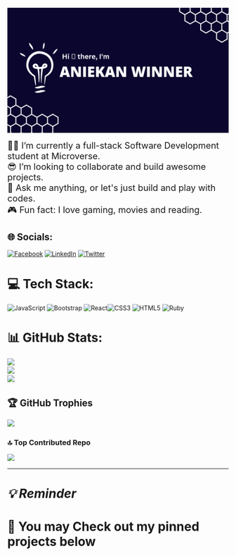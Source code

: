 <img src="./header.png" hight="1000" width="1500"><br>

<span style="font-size: 20px;">:student: I’m currently a full-stack Software Development student at Microverse.</span>
<br>
<span style="font-size: 20px;">:sunglasses: I’m looking to collaborate and build awesome projects.</span>
<br>
<span style="font-size: 20px;">💬 Ask me anything, or let's just build and play with codes.</span>
<br>
<span style="font-size: 20px;">:video_game: Fun fact: I love gaming, movies and reading.</span>

## 🌐 Socials:
[![Facebook](https://img.shields.io/badge/Medium-%231877F2.svg?logo=Medium&logoColor=white&logoWidth=30)](https://medium.com/@winneraaniekan) [![LinkedIn](https://img.shields.io/badge/LinkedIn-%230077B5.svg?logo=linkedin&logoColor=white)](https://www.linkedin.com/in/winnera/) [![Twitter](https://img.shields.io/badge/Twitter-%231DA1F2.svg?logo=Twitter&logoColor=white)](https://twitter.com/WinnerDevq) 

# 💻 Tech Stack:
![JavaScript](https://img.shields.io/badge/javascript-%23323330.svg?style=plastic&logo=javascript&logoColor=%23F7DF1E) ![Bootstrap](https://img.shields.io/badge/bootstrap-%23563D7C.svg?style=plastic&logo=bootstrap&logoColor=white) ![React](https://img.shields.io/badge/react-%2320232a.svg?style=plastic&logo=react&logoColor=%2361DAFB)![CSS3](https://img.shields.io/badge/css3-%231572B6.svg?style=plastic&logo=css3&logoColor=white) ![HTML5](https://img.shields.io/badge/html5-%23E34F26.svg?style=plastic&logo=html5&logoColor=white) ![Ruby](https://img.shields.io/badge/ruby-%23CC342D.svg?style=plastic&logo=ruby&logoColor=white)

# 📊 GitHub Stats:
![](https://github-readme-stats.vercel.app/api?username=DevaWinner&theme=tokyonight&hide_border=false&include_all_commits=true&count_private=true)<br/>
![](https://github-readme-streak-stats.herokuapp.com/?user=DevaWinner&theme=tokyonight&hide_border=false)<br/>
![](https://github-readme-stats.vercel.app/api/top-langs/?username=DevaWinner&theme=tokyonight&hide_border=false&include_all_commits=true&count_private=true&layout=compact)

## 🏆 GitHub Trophies
![](https://github-profile-trophy.vercel.app/?username=DevaWinner&theme=onedark&no-frame=false&no-bg=false&margin-w=4)

### 🔝 Top Contributed Repo
![](https://github-contributor-stats.vercel.app/api?username=DevaWinner&limit=5&theme=tokyonight&combine_all_yearly_contributions=true)

---
# <span> <i> 💡 Reminder </i> <h4> 📌 You may Check out my pinned projects below </h4>  </span> 
